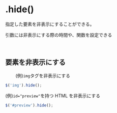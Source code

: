 # .hide()
指定した要素を非表示にすることができる。

引数には非表示にする際の時間や、関数を設定できる

<br>

## 要素を非表示にする
　　
(例)`img`タグを非表示にする
```js
$('img').hide();
```

(例)`id="preview"`を持つ HTML を非表示にする
```js
$('#preview').hide();
```

